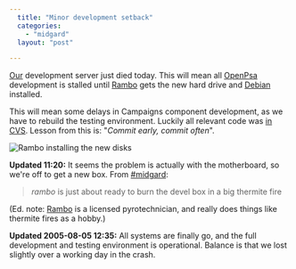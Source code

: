 ```yaml
---
  title: "Minor development setback"
  categories: 
    - "midgard"
  layout: "post"

---
```

[Our][1] development server just died today. This will mean all [OpenPsa][2] development is stalled until [Rambo][3] gets the new hard drive and [Debian][4] installed.

This will mean some delays in Campaigns component development, as we have to rebuild the testing environment. Luckily all relevant code was [in CVS][5]. Lesson from this is: "_Commit early, commit often_".

![Rambo installing the new disks](http://bergie.iki.fi/midcom-serveattachmentguid-be7b5eae9db574c0c2613a8e61d11fb5/rambo-devel-server.jpg)

__Updated 11:20:__ It seems the problem is actually with the motherboard, so we're off to get a new box. From [#midgard][6]:

> _rambo_ is just about ready to burn the devel box in a big thermite fire

(Ed. note: [Rambo][3] is a licensed pyrotechnician, and really does things like thermite fires as a hobby.)

__Updated 2005-08-05 12:35:__ All systems are finally go, and the full development and testing environment is operational. Balance is that we lost slightly over a working day in the crash.

[1]: http://www.nemein.com/
[2]: http://www.openpsa.org/
[3]: http://www.nemein.com/people/rambo/
[4]: http://www.debian.org/
[5]: http://openpsa.tigris.org/source/browse/openpsa/src/fs-midcom/openpsa/
[6]: http://www.midgard-project.org/midcom-permalink-5d84fbbc1f981f45809279982e624190